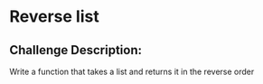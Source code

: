 # Reverse list


## Challenge Description:
Write a function that takes a list and returns it in the reverse order
